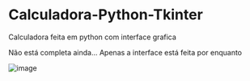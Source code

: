 # Calculadora-Python-Tkinter
Calculadora feita em python com interface grafica

Não está completa ainda... Apenas a interface está feita por enquanto

![image](https://github.com/luizefb/Calculadora-Python-Tkinter/assets/123416510/edd6ec51-4b8a-4ab7-b54e-248b1016e423)
